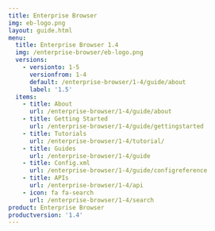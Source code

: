 ```yaml
---
title: Enterprise Browser
img: eb-logo.png
layout: guide.html
menu:
  title: Enterprise Browser 1.4
  img: /enterprise-browser/eb-logo.png
  versions:
    - versionto: 1-5
      versionfrom: 1-4
      default: /enterprise-browser/1-4/guide/about
      label: '1.5'
  items:
    - title: About
      url: /enterprise-browser/1-4/guide/about
    - title: Getting Started
      url: /enterprise-browser/1-4/guide/gettingstarted
    - title: Tutorials
      url: /enterprise-browser/1-4/tutorial/
    - title: Guides
      url: /enterprise-browser/1-4/guide
    - title: Config.xml
      url: /enterprise-browser/1-4/guide/configreference
    - title: APIs
      url: /enterprise-browser/1-4/api
    - icon: fa fa-search
      url: /enterprise-browser/1-4/search
product: Enterprise Browser
productversion: '1.4'
---
```

<!-- 
USE OF BELOW CAUSES THE PAGE MENUS TO DISAPPEAR 

CHECK BEFORE DEPLOYING!! 

versions:
    - versionto: 1-4
      versionfrom: 1-5
      default: /enterprise-browser/1-4/guide/about
      label: '1.4'

removed when adding version menu:
insert:
  file: enterprise-browser/1-4/guide/about/index.md


-->